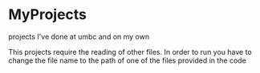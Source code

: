 # MyProjects
projects I've done at umbc and on my own

This projects require the reading of other files. In order to run you have to change the file name to the path of one of the files provided in the code

